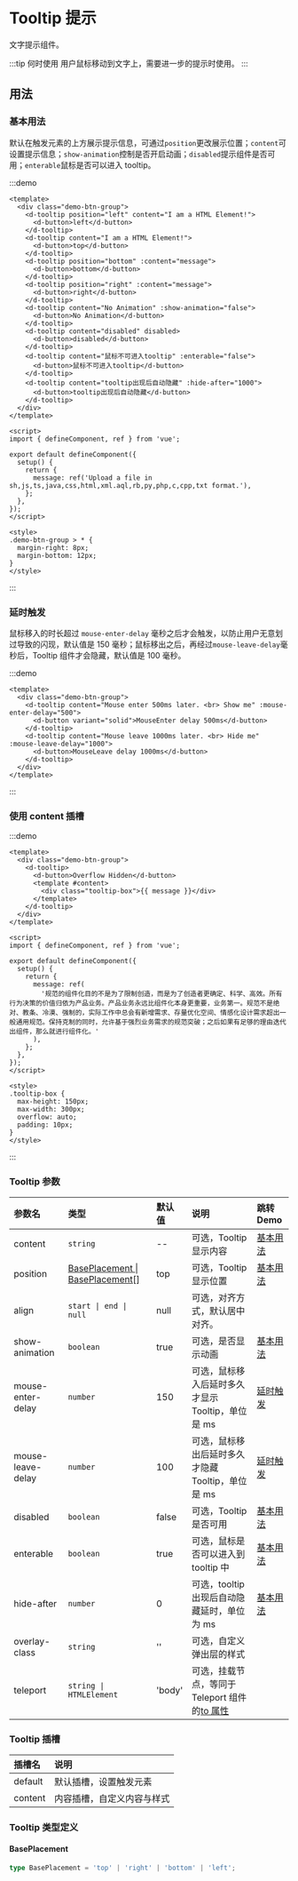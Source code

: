# Tooltip 提示

文字提示组件。

:::tip 何时使用
用户鼠标移动到文字上，需要进一步的提示时使用。
:::

## 用法

### 基本用法

默认在触发元素的上方展示提示信息，可通过`position`更改展示位置；`content`可设置提示信息；`show-animation`控制是否开启动画；`disabled`提示组件是否可用；`enterable`鼠标是否可以进入 tooltip。

:::demo

```vue
<template>
  <div class="demo-btn-group">
    <d-tooltip position="left" content="I am a HTML Element!">
      <d-button>left</d-button>
    </d-tooltip>
    <d-tooltip content="I am a HTML Element!">
      <d-button>top</d-button>
    </d-tooltip>
    <d-tooltip position="bottom" :content="message">
      <d-button>bottom</d-button>
    </d-tooltip>
    <d-tooltip position="right" :content="message">
      <d-button>right</d-button>
    </d-tooltip>
    <d-tooltip content="No Animation" :show-animation="false">
      <d-button>No Animation</d-button>
    </d-tooltip>
    <d-tooltip content="disabled" disabled>
      <d-button>disabled</d-button>
    </d-tooltip>
    <d-tooltip content="鼠标不可进入tooltip" :enterable="false">
      <d-button>鼠标不可进入tooltip</d-button>
    </d-tooltip>
    <d-tooltip content="tooltip出现后自动隐藏" :hide-after="1000">
      <d-button>tooltip出现后自动隐藏</d-button>
    </d-tooltip>
  </div>
</template>

<script>
import { defineComponent, ref } from 'vue';

export default defineComponent({
  setup() {
    return {
      message: ref('Upload a file in sh,js,ts,java,css,html,xml.aql,rb,py,php,c,cpp,txt format.'),
    };
  },
});
</script>

<style>
.demo-btn-group > * {
  margin-right: 8px;
  margin-bottom: 12px;
}
</style>
```

:::

### 延时触发

鼠标移入的时长超过 `mouse-enter-delay` 毫秒之后才会触发，以防止用户无意划过导致的闪现，默认值是 150 毫秒；鼠标移出之后，再经过`mouse-leave-delay`毫秒后，Tooltip 组件才会隐藏，默认值是 100 毫秒。

:::demo

```vue
<template>
  <div class="demo-btn-group">
    <d-tooltip content="Mouse enter 500ms later. <br> Show me" :mouse-enter-delay="500">
      <d-button variant="solid">MouseEnter delay 500ms</d-button>
    </d-tooltip>
    <d-tooltip content="Mouse leave 1000ms later. <br> Hide me" :mouse-leave-delay="1000">
      <d-button>MouseLeave delay 1000ms</d-button>
    </d-tooltip>
  </div>
</template>
```

:::

### 使用 content 插槽

:::demo

```vue
<template>
  <div class="demo-btn-group">
    <d-tooltip>
      <d-button>Overflow Hidden</d-button>
      <template #content>
        <div class="tooltip-box">{{ message }}</div>
      </template>
    </d-tooltip>
  </div>
</template>

<script>
import { defineComponent, ref } from 'vue';

export default defineComponent({
  setup() {
    return {
      message: ref(
        '规范的组件化目的不是为了限制创造，而是为了创造者更确定、科学、高效。所有行为决策的价值归依为产品业务。产品业务永远比组件化本身更重要，业务第一。规范不是绝对、教条、冷漠、强制的，实际工作中总会有新增需求、存量优化空间、情感化设计需求超出一般通用规范。保持克制的同时，允许基于强烈业务需求的规范突破；之后如果有足够的理由迭代出组件，那么就进行组件化。'
      ),
    };
  },
});
</script>

<style>
.tooltip-box {
  max-height: 150px;
  max-width: 300px;
  overflow: auto;
  padding: 10px;
}
</style>
```

:::

### Tooltip 参数

| 参数名            | 类型                                               | 默认值 | 说明                                                                                                        | 跳转 Demo             |
| :---------------- | :------------------------------------------------- | :----- | :---------------------------------------------------------------------------------------------------------- | :-------------------- |
| content           | `string`                                           | --     | 可选，Tooltip 显示内容                                                                                      | [基本用法](#基本用法) |
| position          | [BasePlacement \| BasePlacement[]](#baseplacement) | top    | 可选，Tooltip 显示位置                                                                                      | [基本用法](#基本用法) |
| align             | `start \| end \| null`                             | null   | 可选，对齐方式，默认居中对齐。                                                                              |                       |
| show-animation    | `boolean`                                          | true   | 可选，是否显示动画                                                                                          | [基本用法](#基本用法) |
| mouse-enter-delay | `number`                                           | 150    | 可选，鼠标移入后延时多久才显示 Tooltip，单位是 ms                                                           | [延时触发](#延时触发) |
| mouse-leave-delay | `number`                                           | 100    | 可选，鼠标移出后延时多久才隐藏 Tooltip，单位是 ms                                                           | [延时触发](#延时触发) |
| disabled          | `boolean`                                          | false  | 可选，Tooltip 是否可用                                                                                      | [基本用法](#基本用法) |
| enterable         | `boolean`                                          | true   | 可选，鼠标是否可以进入到 tooltip 中                                                                         | [基本用法](#基本用法) |
| hide-after        | `number`                                           | 0      | 可选，tooltip 出现后自动隐藏延时，单位为 ms                                                                 | [基本用法](#基本用法) |
| overlay-class     | `string`                                           | ''     | 可选，自定义弹出层的样式                                                                                    |                       |
| teleport          | `string \| HTMLElement`                            | 'body' | 可选，挂载节点，等同于 Teleport 组件的[to 属性](https://cn.vuejs.org/api/built-in-components.html#teleport) |

### Tooltip 插槽

| 插槽名  | 说明                       |
| :------ | :------------------------- |
| default | 默认插槽，设置触发元素     |
| content | 内容插槽，自定义内容与样式 |

### Tooltip 类型定义

#### BasePlacement

```ts
type BasePlacement = 'top' | 'right' | 'bottom' | 'left';
```
